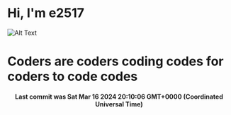 # Hi, I'm e2517

![Alt Text](https://github.com/E2517/e2517/blob/master/images/background.gif)

# Coders are coders coding codes for coders to code codes

<h4 align="center">Last commit was Sat Mar 16 2024 20:10:06 GMT+0000 (Coordinated Universal Time)</h4>
